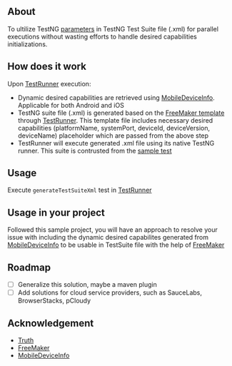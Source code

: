 ## About
To ultilize TestNG [parameters](https://testng.org/doc/documentation-main.html#parameters) in TestNG Test Suite file (.xml) for parallel executions without wasting efforts to handle desired capabilities initializations.

## How does it work
Upon [TestRunner](https://github.com/zarashima/dynamic-capabilities/blob/master/src/test/java/TestRunner.java) execution:
* Dynamic desired capabilities are retrieved using [MobileDeviceInfo](https://github.com/Testinium/MobileDeviceInfo). Applicable for both Android and iOS
* TestNG suite file (.xml) is generated based on the [FreeMaker template](https://github.com/zarashima/dynamic-capabilities/blob/master/suites/template.ftl) through [TestRunner](https://github.com/zarashima/dynamic-capabilities/blob/77e4e8e334e9f38bae40ea4aa599f16e70b4d1b4/src/test/java/TestRunner.java#L27). This template file includes necessary desired capabilities (platformName, systemPort, deviceId, deviceVersion, deviceName) placeholder which are passed from the above step
* TestRunner will execute generated .xml file using its native TestNG runner. This suite is contrusted from the [sample test](https://github.com/zarashima/dynamic-capabilities/blob/master/src/test/java/sample/SampleTest.java)

## Usage
Execute `generateTestSuiteXml` test in [TestRunner](https://github.com/zarashima/dynamic-capabilities/blob/2961b0b37d56a6406a293074ef9bdaf77070ca95/src/test/java/TestRunner.java#L22)

## Usage in your project
Followed this sample project, you will have an approach to resolve your issue with including the dynamic desired capabilites generated from [MobileDeviceInfo](https://github.com/Testinium/MobileDeviceInfo) to be usable in TestSuite file with the help of [FreeMaker](https://freemarker.apache.org/)

## Roadmap
- [ ] Generalize this solution, maybe a maven plugin
- [ ] Add solutions for cloud service providers, such as SauceLabs, BrowserStacks, pCloudy

## Acknowledgement
* [Truth](https://truth.dev/)
* [FreeMaker](https://freemarker.apache.org/)
* [MobileDeviceInfo](https://github.com/Testinium/MobileDeviceInfo/)
